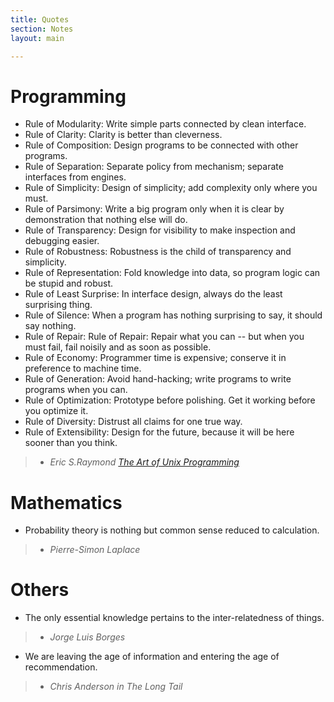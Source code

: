 ```yaml
---
title: Quotes 
section: Notes
layout: main

---
```

# Programming # 

* Rule of Modularity: Write simple parts connected by clean interface.
* Rule of Clarity: Clarity is better than cleverness.
* Rule of Composition: Design programs to be connected with other programs.
* Rule of Separation: Separate policy from mechanism; separate interfaces from engines.
* Rule of Simplicity: Design of simplicity; add complexity only where you must.
* Rule of Parsimony: Write a big program only when it is clear by demonstration that nothing else will do.
* Rule of Transparency: Design for visibility to make inspection and debugging easier.
* Rule of Robustness: Robustness is the child of transparency and simplicity.
* Rule of Representation: Fold knowledge into data, so program logic can be stupid and robust.
* Rule of Least Surprise: In interface design, always do the least surprising thing.
* Rule of Silence: When a program has nothing surprising to say, it should say nothing.
* Rule of Repair: Rule of Repair: Repair what you can -- but when you must fail, fail noisily and as soon as possible.
* Rule of Economy: Programmer time is expensive; conserve it in preference to machine time.
* Rule of Generation: Avoid hand-hacking; write programs to write programs when you can.
* Rule of Optimization: Prototype before polishing. Get it working before you optimize it.
* Rule of Diversity: Distrust all claims for one true way.
* Rule of Extensibility: Design for the future, because it will be
here sooner than you think.

> - *Eric S.Raymond [The Art of Unix Programming](http://www.faqs.org/docs/artu/ch01s06.html)*                                 

# Mathematics # 

* Probability theory is nothing but common sense reduced to calculation.
> - *Pierre-Simon Laplace*

# Others #

* The only essential knowledge pertains to the inter-relatedness of
  things.
> - *Jorge Luis Borges*

* We are leaving the age of information and entering the age of
  recommendation.
> - *Chris Anderson in The Long Tail*






